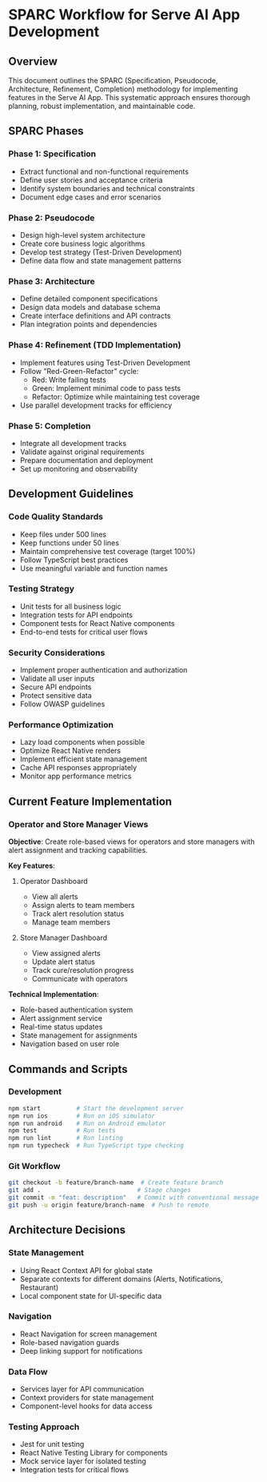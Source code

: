 # SPARC Workflow for Serve AI App Development

## Overview
This document outlines the SPARC (Specification, Pseudocode, Architecture, Refinement, Completion) methodology for implementing features in the Serve AI App. This systematic approach ensures thorough planning, robust implementation, and maintainable code.

## SPARC Phases

### Phase 1: Specification
- Extract functional and non-functional requirements
- Define user stories and acceptance criteria
- Identify system boundaries and technical constraints
- Document edge cases and error scenarios

### Phase 2: Pseudocode
- Design high-level system architecture
- Create core business logic algorithms
- Develop test strategy (Test-Driven Development)
- Define data flow and state management patterns

### Phase 3: Architecture
- Define detailed component specifications
- Design data models and database schema
- Create interface definitions and API contracts
- Plan integration points and dependencies

### Phase 4: Refinement (TDD Implementation)
- Implement features using Test-Driven Development
- Follow "Red-Green-Refactor" cycle:
  - Red: Write failing tests
  - Green: Implement minimal code to pass tests
  - Refactor: Optimize while maintaining test coverage
- Use parallel development tracks for efficiency

### Phase 5: Completion
- Integrate all development tracks
- Validate against original requirements
- Prepare documentation and deployment
- Set up monitoring and observability

## Development Guidelines

### Code Quality Standards
- Keep files under 500 lines
- Keep functions under 50 lines
- Maintain comprehensive test coverage (target 100%)
- Follow TypeScript best practices
- Use meaningful variable and function names

### Testing Strategy
- Unit tests for all business logic
- Integration tests for API endpoints
- Component tests for React Native components
- End-to-end tests for critical user flows

### Security Considerations
- Implement proper authentication and authorization
- Validate all user inputs
- Secure API endpoints
- Protect sensitive data
- Follow OWASP guidelines

### Performance Optimization
- Lazy load components when possible
- Optimize React Native renders
- Implement efficient state management
- Cache API responses appropriately
- Monitor app performance metrics

## Current Feature Implementation

### Operator and Store Manager Views
**Objective**: Create role-based views for operators and store managers with alert assignment and tracking capabilities.

**Key Features**:
1. Operator Dashboard
   - View all alerts
   - Assign alerts to team members
   - Track alert resolution status
   - Manage team members

2. Store Manager Dashboard
   - View assigned alerts
   - Update alert status
   - Track cure/resolution progress
   - Communicate with operators

**Technical Implementation**:
- Role-based authentication system
- Alert assignment service
- Real-time status updates
- State management for assignments
- Navigation based on user role

## Commands and Scripts

### Development
```bash
npm start          # Start the development server
npm run ios        # Run on iOS simulator
npm run android    # Run on Android emulator
npm test           # Run tests
npm run lint       # Run linting
npm run typecheck  # Run TypeScript type checking
```

### Git Workflow
```bash
git checkout -b feature/branch-name  # Create feature branch
git add .                           # Stage changes
git commit -m "feat: description"   # Commit with conventional message
git push -u origin feature/branch-name  # Push to remote
```

## Architecture Decisions

### State Management
- Using React Context API for global state
- Separate contexts for different domains (Alerts, Notifications, Restaurant)
- Local component state for UI-specific data

### Navigation
- React Navigation for screen management
- Role-based navigation guards
- Deep linking support for notifications

### Data Flow
- Services layer for API communication
- Context providers for state management
- Component-level hooks for data access

### Testing Approach
- Jest for unit testing
- React Native Testing Library for components
- Mock service layer for isolated testing
- Integration tests for critical flows